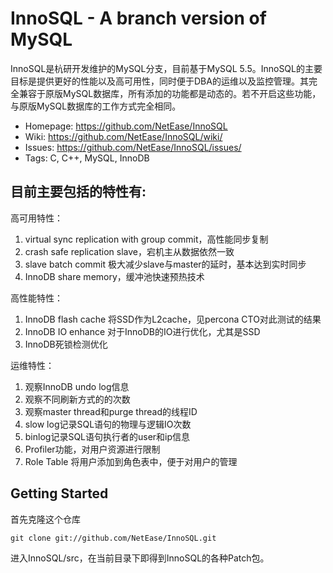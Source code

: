 InnoSQL - A branch version of MySQL
===================================

InnoSQL是杭研开发维护的MySQL分支，目前基于MySQL 5.5。InnoSQL的主要目标是提供更好的性能以及高可用性，同时便于DBA的运维以及监控管理。其完全兼容于原版MySQL数据库，所有添加的功能都是动态的。若不开启这些功能，与原版MySQL数据库的工作方式完全相同。

 * Homepage: <https://github.com/NetEase/InnoSQL>
 * Wiki: <https://github.com/NetEase/InnoSQL/wiki/>
 * Issues: <https://github.com/NetEase/InnoSQL/issues/>
 * Tags: C, C++, MySQL, InnoDB

目前主要包括的特性有:
---------------------
高可用特性：

1. virtual sync replication with group commit，高性能同步复制
2. crash safe replication slave，宕机主从数据依然一致
3. slave batch commit 极大减少slave与master的延时，基本达到实时同步
4. InnoDB share memory，缓冲池快速预热技术

高性能特性：

1. InnoDB flash cache 将SSD作为L2cache，见percona CTO对此测试的结果
2. InnoDB IO enhance 对于InnoDB的IO进行优化，尤其是SSD
3. InnoDB死锁检测优化

运维特性：

1. 观察InnoDB undo log信息
2. 观察不同刷新方式的的次数
3. 观察master thread和purge thread的线程ID
4. slow log记录SQL语句的物理与逻辑IO次数
5. binlog记录SQL语句执行者的user和ip信息
6. Profiler功能，对用户资源进行限制
7. Role Table 将用户添加到角色表中，便于对用户的管理

Getting Started
----------------

首先克隆这个仓库

    git clone git://github.com/NetEase/InnoSQL.git

进入InnoSQL/src，在当前目录下即得到InnoSQL的各种Patch包。